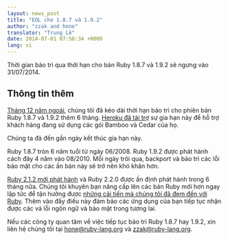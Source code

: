 ```yaml
---
layout: news_post
title: "EOL cho 1.8.7 và 1.9.2"
author: "zzak and hone"
translator: "Trung Lê"
date: 2014-07-01 07:50:34 +0000
lang: vi
---
```


Thời gian bảo trì qua thời hạn cho bản Ruby 1.8.7 và 1.9.2 sẽ ngưng vào 31/07/2014.

## Thông tin thêm

[Tháng 12 năm ngoái](https://www.ruby-lang.org/vi/news/2013/12/17/maintenance-of-1-8-7-and-1-9-2/), chúng tôi đã kéo dài thời hạn bảo trì cho phiên bản Ruby 1.8.7 và 1.9.2 thêm 6 tháng.
[Heroku đã tài trợ](https://blog.heroku.com/archives/2013/12/5/a_patch_in_time_securing_ruby) sự gia hạn này để hỗ trợ khách hàng đang sử dụng các gói Bamboo và Cedar của họ.

Chúng ta đã đến gần ngày kết thúc gia hạn này.

Ruby 1.8.7 tròn 6 năm tuổi từ ngày 06/2008. Ruby 1.9.2 được phát hành cách đây 4 năm vào 08/2010.
Mỗi ngày trôi qua, backport và bảo trì các lỗi bảo mật cho các ấn bản này sẽ trở nên khó khăn hơn.

[Ruby 2.1.2 mới phát hành](https://www.ruby-lang.org/vi/news/2014/05/09/ruby-2-1-2-is-released/) và Ruby 2.2.0 được ấn định phát hành trong 6 tháng nữa. Chúng tôi khuyên bạn nâng cấp lên các bản Ruby mới hơn ngay lập tức để tận hưởng được [những cải tiến mà chúng tôi đã đem đến với Ruby](https://www.ruby-lang.org/vi/news/2013/12/25/ruby-2-1-0-is-released/).
Thêm vào đấy điều này đảm bảo các ứng dụng của bạn tiếp tục nhận được các vá lỗi ngôn ngữ và bảo mật trong tương lai.

Nếu các công ty quan tâm về việc tiếp tục bảo trì Ruby 1.8.7 hay 1.9.2, xin liên hệ chúng tôi tại hone@ruby-lang.org và zzak@ruby-lang.org.
